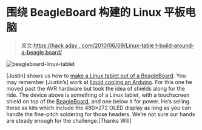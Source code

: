 # 围绕 BeagleBoard 构建的 Linux 平板电脑

> 原文:[https://hack aday . com/2010/06/09/Linux-table t-build-around-a-beagle board/](https://hackaday.com/2010/06/09/linux-tablet-built-around-a-beagleboard/)

![](../Images/c3a473d5fb6c5fce09eda8f24e9ba9e4.png "beagleboard-linux-tablet")

[Justin] shows us how to [make a Linux tablet out of a BeagleBoard](http://antipastohw.blogspot.com/2010/06/diy-gadgets-with-beagleboard.html). You may remember [Justin’s] work at [liquid cooling an Arduino](http://hackaday.com/2010/02/16/ultimate-flame-bait-liquid-cooled-arduino/). For this one he moved past the AVR hardware but took the idea of shields along for the ride. The device above is something of a Linux tablet, with a touchscreen shield on top of the [BeagleBoard](http://hackaday.com/2010/05/27/gsoc-takes-on-xbmc-on-the-beagleboard/), and one below it for power. He’s selling these as kits which include the 480×272 OLED display as long as you can handle the fine-pitch soldering for those headers. We’re not sure our hands are steady enough for the challenge.[Thanks Will]